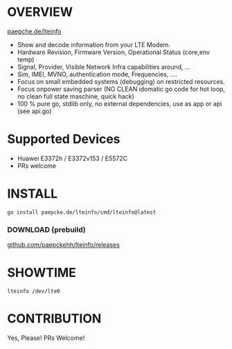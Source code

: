# OVERVIEW

[paepche.de/lteinfo](https://paepcke.de/lteinfo)

- Show and decode information from your LTE Modem.
- Hardware Revision, Firmware Version, Operational Status (core,env temp)
- Signal, Provider, Visible Network Infra capabilities around, ... 
- Sim, IMEI, MVNO, authentication mode, Frequencies, ....
- Focus on small embedded systems (debugging) on restricted resources.
- Focus onpower saving parser (NO CLEAN idomatic go code for hot loop, no clean full state maschine, quick hack)
- 100 % pure go, stdlib only, no external dependencies, use as app or api (see api.go)

# Supported Devices 

- Huawei E3372h / E3372v153 / E5572C
- PRs welcome 

# INSTALL
```
go install paepcke.de/lteinfo/cmd/lteinfo@latest
```

### DOWNLOAD (prebuild)

[github.com/paepckehh/lteinfo/releases](https://github.com/paepckehh/lteinfo/releases)

# SHOWTIME 

```Shell
lteinfo /dev/lte0
```

# CONTRIBUTION

Yes, Please! PRs Welcome! 
